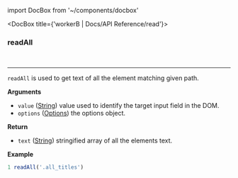 import DocBox from '~/components/docbox'

<DocBox title={'workerB | Docs/API Reference/read'}>

### **readAll**
<br/>
<hr/>

`readAll` is used to get text of all the element matching given path.

**Arguments**

-   `value` ([String](https://developer.mozilla.org/docs/Web/JavaScript/Reference/Global_Objects/String)) value used to identify the target input field in the DOM.
-   `options` ([Options](#options)) the options object.

**Return**

-   `text` ([String](https://developer.mozilla.org/docs/Web/JavaScript/Reference/Global_Objects/String)) stringified array of all the elements text.

**Example**

```javascript
1 readAll('.all_titles')
```

</DocBox>
